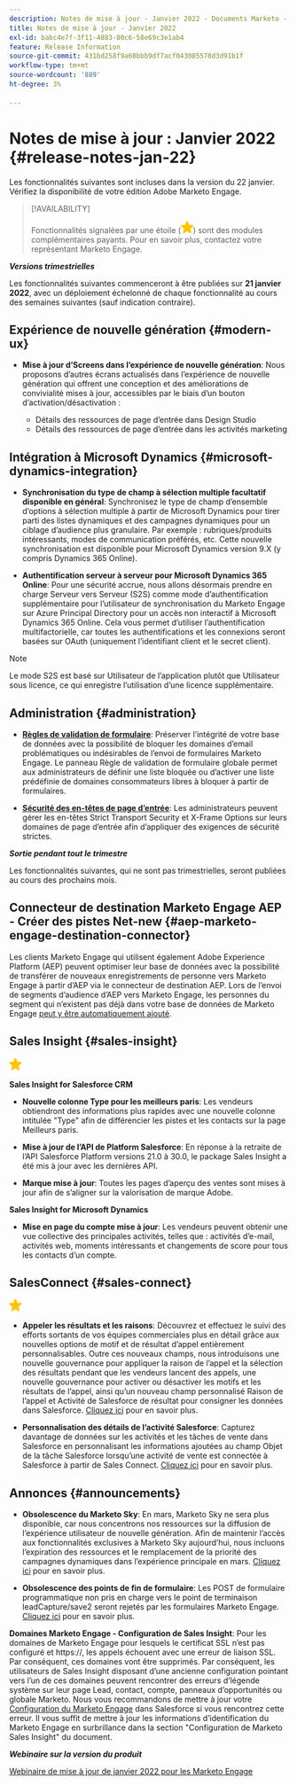 ```yaml
---
description: Notes de mise à jour - Janvier 2022 - Documents Marketo - Documentation du produit
title: Notes de mise à jour - Janvier 2022
exl-id: babc4e7f-3f11-4883-80c6-58e69c3e1ab4
feature: Release Information
source-git-commit: 431bd258f9a68bbb9df7acf043085578d3d91b1f
workflow-type: tm+mt
source-wordcount: '889'
ht-degree: 3%

---
```


# Notes de mise à jour : Janvier 2022 {#release-notes-jan-22}

Les fonctionnalités suivantes sont incluses dans la version du 22 janvier. Vérifiez la disponibilité de votre édition Adobe Marketo Engage.

>[!AVAILABILITY]
>
>Fonctionnalités signalées par une étoile (![star](assets/yellow-star.png)) sont des modules complémentaires payants. Pour en savoir plus, contactez votre représentant Marketo Engage.

**_Versions trimestrielles_**

Les fonctionnalités suivantes commenceront à être publiées sur **21 janvier 2022**, avec un déploiement échelonné de chaque fonctionnalité au cours des semaines suivantes (sauf indication contraire).

## Expérience de nouvelle génération {#modern-ux}

* **Mise à jour d’Screens dans l’expérience de nouvelle génération**: Nous proposons d’autres écrans actualisés dans l’expérience de nouvelle génération qui offrent une conception et des améliorations de convivialité mises à jour, accessibles par le biais d’un bouton d’activation/désactivation :

   * Détails des ressources de page d’entrée dans Design Studio
   * Détails des ressources de page d’entrée dans les activités marketing

## Intégration à Microsoft Dynamics {#microsoft-dynamics-integration}

* **Synchronisation du type de champ à sélection multiple facultatif disponible en général**: Synchronisez le type de champ d’ensemble d’options à sélection multiple à partir de Microsoft Dynamics pour tirer parti des listes dynamiques et des campagnes dynamiques pour un ciblage d’audience plus granulaire. Par exemple : rubriques/produits intéressants, modes de communication préférés, etc. Cette nouvelle synchronisation est disponible pour Microsoft Dynamics version 9.X (y compris Dynamics 365 Online).

* **Authentification serveur à serveur pour Microsoft Dynamics 365 Online**: Pour une sécurité accrue, nous allons désormais prendre en charge Serveur vers Serveur (S2S) comme mode d’authentification supplémentaire pour l’utilisateur de synchronisation du Marketo Engage sur Azure Principal Directory pour un accès non interactif à Microsoft Dynamics 365 Online. Cela vous permet d’utiliser l’authentification multifactorielle, car toutes les authentifications et les connexions seront basées sur OAuth (uniquement l’identifiant client et le secret client).

>[!NOTE]
>
>Le mode S2S est basé sur Utilisateur de l’application plutôt que Utilisateur sous licence, ce qui enregistre l’utilisation d’une licence supplémentaire.

## Administration {#administration}

* **[Règles de validation de formulaire](/help/marketo/product-docs/administration/settings/global-form-validation-rules.md)**: Préserver l’intégrité de votre base de données avec la possibilité de bloquer les domaines d’email problématiques ou indésirables de l’envoi de formulaires Marketo Engage. Le panneau Règle de validation de formulaire globale permet aux administrateurs de définir une liste bloquée ou d’activer une liste prédéfinie de domaines consommateurs libres à bloquer à partir de formulaires.

* **[Sécurité des en-têtes de page d’entrée](/help/marketo/product-docs/administration/settings/landing-page-headers.md)**: Les administrateurs peuvent gérer les en-têtes Strict Transport Security et X-Frame Options sur leurs domaines de page d’entrée afin d’appliquer des exigences de sécurité strictes.

**_Sortie pendant tout le trimestre_**

Les fonctionnalités suivantes, qui ne sont pas trimestrielles, seront publiées au cours des prochains mois.

## Connecteur de destination Marketo Engage AEP - Créer des pistes Net-new {#aep-marketo-engage-destination-connector}

Les clients Marketo Engage qui utilisent également Adobe Experience Platform (AEP) peuvent optimiser leur base de données avec la possibilité de transférer de nouveaux enregistrements de personne vers Marketo Engage à partir d’AEP via le connecteur de destination AEP. Lors de l’envoi de segments d’audience d’AEP vers Marketo Engage, les personnes du segment qui n’existent pas déjà dans votre base de données de Marketo Engage [peut y être automatiquement ajouté](/help/marketo/product-docs/core-marketo-concepts/smart-lists-and-static-lists/static-lists/push-an-adobe-experience-platform-segment-to-a-marketo-static-list.md).

## Sales Insight {#sales-insight}

![(étoile)](assets/yellow-star.png)

**Sales Insight for Salesforce CRM**

* **Nouvelle colonne Type pour les meilleurs paris**: Les vendeurs obtiendront des informations plus rapides avec une nouvelle colonne intitulée &quot;Type&quot; afin de différencier les pistes et les contacts sur la page Meilleurs paris.

* **Mise à jour de l’API de Platform Salesforce**: En réponse à la retraite de l’API Salesforce Platform versions 21.0 à 30.0, le package Sales Insight a été mis à jour avec les dernières API.

* **Marque mise à jour**: Toutes les pages d’aperçu des ventes sont mises à jour afin de s’aligner sur la valorisation de marque Adobe.

**Sales Insight for Microsoft Dynamics**

* **Mise en page du compte mise à jour**: Les vendeurs peuvent obtenir une vue collective des principales activités, telles que : activités d’e-mail, activités web, moments intéressants et changements de score pour tous les contacts d’un compte.

## SalesConnect {#sales-connect}

![(étoile)](assets/yellow-star.png)

* **Appeler les résultats et les raisons**: Découvrez et effectuez le suivi des efforts sortants de vos équipes commerciales plus en détail grâce aux nouvelles options de motif et de résultat d’appel entièrement personnalisables. Outre ces nouveaux champs, nous introduisons une nouvelle gouvernance pour appliquer la raison de l’appel et la sélection des résultats pendant que les vendeurs lancent des appels, une nouvelle gouvernance pour activer ou désactiver les motifs et les résultats de l’appel, ainsi qu’un nouveau champ personnalisé Raison de l’appel et Activité de Salesforce de résultat pour consigner les données dans Salesforce. [Cliquez ici](https://nation.marketo.com/t5/product-blogs/sales-connect-enhancements-to-call-outcomes-q1-22-release/ba-p/319812) pour en savoir plus.

* **Personnalisation des détails de l’activité Salesforce**: Capturez davantage de données sur les activités et les tâches de vente dans Salesforce en personnalisant les informations ajoutées au champ Objet de la tâche Salesforce lorsqu’une activité de vente est connectée à Salesforce à partir de Sales Connect. [Cliquez ici](https://nation.marketo.com/t5/product-blogs/sales-connect-enahncements-to-activity-logging-to-salesforce-q1/ba-p/319819) pour en savoir plus.

## Annonces {#announcements}

* **Obsolescence du Marketo Sky**: En mars, Marketo Sky ne sera plus disponible, car nous concentrons nos ressources sur la diffusion de l’expérience utilisateur de nouvelle génération. Afin de maintenir l’accès aux fonctionnalités exclusives à Marketo Sky aujourd’hui, nous incluons l’expiration des ressources et le remplacement de la priorité des campagnes dynamiques dans l’expérience principale en mars. [Cliquez ici](https://nation.marketo.com/t5/the-modern-ux/marketo-sky-deprecation-notice/ba-p/320115#M33) pour en savoir plus.

* **Obsolescence des points de fin de formulaire**: Les POST de formulaire programmatique non pris en charge vers le point de terminaison leadCapture/save2 seront rejetés par les formulaires Marketo Engage. [Cliquez ici](https://nation.marketo.com/t5/product-documents/updated-october-2021-upcoming-changes-to-the-marketo-engage-form/ta-p/306631) pour en savoir plus.

**Domaines Marketo Engage - Configuration de Sales Insight**: Pour les domaines de Marketo Engage pour lesquels le certificat SSL n’est pas configuré et https://, les appels échouent avec une erreur de liaison SSL. Par conséquent, ces domaines vont être supprimés. Par conséquent, les utilisateurs de Sales Insight disposant d’une ancienne configuration pointant vers l’un de ces domaines peuvent rencontrer des erreurs d’légende système sur leur page Lead, contact, compte, panneaux d’opportunités ou globale Marketo. Nous vous recommandons de mettre à jour votre [Configuration du Marketo Engage](/help/marketo/product-docs/marketo-sales-insight/msi-for-salesforce/configuration/configure-marketo-sales-insight-in-salesforce-enterprise-unlimited.md) dans Salesforce si vous rencontrez cette erreur. Il vous suffit de mettre à jour les informations d’identification du Marketo Engage en surbrillance dans la section &quot;Configuration de Marketo Sales Insight&quot; du document.

**_Webinaire sur la version du produit_**

[Webinaire de mise à jour de janvier 2022 pour les Marketo Engage](https://engage.marketo.com/2022_January_Release_Webinar_DemandPage.html)
